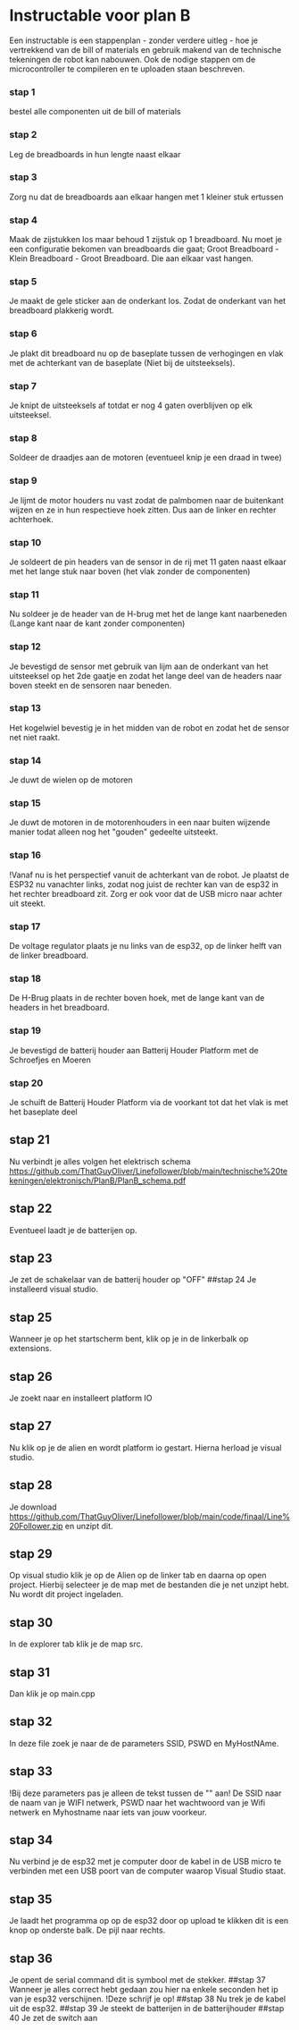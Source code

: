 # Instructable voor plan B

Een instructable is een stappenplan - zonder verdere uitleg - hoe je vertrekkend van de bill of materials en gebruik makend van de technische tekeningen de robot kan nabouwen. Ook de nodige stappen om de microcontroller te compileren en te uploaden staan beschreven.  

### stap 1
bestel alle componenten uit de bill of materials  
### stap 2
Leg de breadboards in hun lengte naast elkaar
### stap 3
Zorg nu dat de breadboards aan elkaar hangen met 1 kleiner stuk ertussen
### stap 4
Maak de zijstukken los maar behoud 1 zijstuk op 1 breadboard. Nu moet je een configuratie bekomen van breadboards die gaat; Groot Breadboard - Klein Breadboard - Groot Breadboard.
Die aan elkaar vast hangen.
### stap 5
Je maakt de gele sticker aan de onderkant los. Zodat de onderkant van het breadboard plakkerig wordt.
### stap 6
Je plakt dit breadboard nu op de baseplate tussen de verhogingen en vlak met de achterkant van de baseplate (Niet bij de uitsteeksels).
### stap 7
Je knipt de uitsteeksels af  totdat er nog 4 gaten overblijven op elk uitsteeksel.
### stap 8
Soldeer de draadjes aan de motoren (eventueel knip je een draad in twee)
### stap 9
Je lijmt de motor houders nu vast zodat de palmbomen naar de buitenkant wijzen en ze in hun respectieve hoek zitten.
Dus aan de linker en rechter achterhoek.
### stap 10
Je soldeert de pin headers van de sensor in de rij met 11 gaten naast elkaar met het lange stuk naar boven (het vlak zonder de componenten)
### stap 11
Nu soldeer je de header van de H-brug met het de lange kant naarbeneden (Lange kant naar de kant zonder componenten)
### stap 12
Je bevestigd de sensor met gebruik van lijm aan de onderkant van het uitsteeksel op het 2de gaatje en zodat het lange deel van de headers naar boven steekt en de sensoren naar beneden.
### stap 13
Het kogelwiel bevestig je in het midden van de robot en zodat het de sensor net niet raakt.
### stap 14
Je duwt de wielen op de motoren
### stap 15
Je duwt de motoren in de motorenhouders in een naar buiten wijzende manier todat alleen nog het "gouden" gedeelte uitsteekt.
### stap 16
!Vanaf nu is het perspectief vanuit de achterkant van de robot.
Je plaatst de ESP32 nu vanachter links, zodat nog juist de rechter kan van de esp32 in het rechter breadboard zit. Zorg er ook voor dat de USB micro naar achter uit steekt.
### stap 17
De voltage regulator plaats je nu links van de esp32, op de linker helft van de linker breadboard.
### stap 18
De H-Brug plaats in de rechter boven hoek, met de lange kant van de headers in het breadboard.
### stap 19
Je bevestigd de batterij houder aan Batterij Houder Platform met de Schroefjes en Moeren
### stap 20
Je schuift de Batterij Houder Platform via de voorkant tot dat het vlak is met het baseplate deel
## stap 21
Nu verbindt je alles volgen het elektrisch schema
https://github.com/ThatGuyOliver/Linefollower/blob/main/technische%20tekeningen/elektronisch/PlanB/PlanB_schema.pdf
## stap 22
Eventueel laadt je de batterijen op.
## stap 23
Je zet de schakelaar van de batterij houder op "OFF"
##stap 24
Je installeerd visual studio.
## stap 25
Wanneer je op het startscherm bent, klik op je in de linkerbalk op extensions. 
## stap 26
Je zoekt naar en installeert platform IO
## stap 27
Nu klik op je de alien en wordt platform io gestart. Hierna herload je visual studio.
## stap 28
Je download https://github.com/ThatGuyOliver/Linefollower/blob/main/code/finaal/Line%20Follower.zip
en unzipt dit.
## stap 29
Op visual studio klik je op de Alien op de linker tab en daarna op open project.
Hierbij selecteer je de map met de bestanden die je net unzipt hebt.
Nu wordt dit project ingeladen.
## stap 30
In de explorer tab klik je de map src.
## stap 31
Dan klik je op main.cpp
## stap 32
In deze file zoek je naar de de parameters SSID, PSWD en MyHostNAme.
## stap 33
!Bij deze parameters pas je alleen de tekst tussen de "" aan!
De SSID naar de naam van je WIFI netwerk, PSWD naar het wachtwoord van je Wifi netwerk en Myhostname naar iets van jouw voorkeur.
## stap 34
Nu verbind je de esp32 met je computer door de kabel in de USB micro te verbinden met een USB poort van de computer waarop Visual Studio staat.
## stap 35
Je laadt het programma op op de esp32 door op upload te klikken dit is een knop op onderste balk. De pijl naar rechts.
## stap 36
Je opent de serial command dit is symbool met de stekker.
##stap 37
Wanneer je alles correct hebt gedaan zou hier na enkele seconden het ip van je esp32 verschijnen.
!Deze schrijf je op!
##stap 38
Nu trek je de kabel uit de esp32.
##stap 39
Je steekt de batterijen in de batterijhouder
##stap 40
Je zet de switch aan

